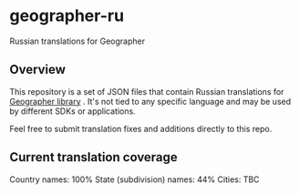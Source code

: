 # geographer-ru
Russian translations for Geographer

## Overview

This repository is a set of JSON files that contain Russian translations for [Geographer library](https://github.com/MenaraSolutions/geographer) . It's not tied
to any specific language and may be used by different SDKs or applications.

Feel free to submit translation fixes and additions directly to this repo.

## Current translation coverage

Country names: 100%
State (subdivision) names: 44%
Cities: TBC